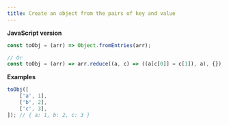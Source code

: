 ```yaml
---
title: Create an object from the pairs of key and value
---
```


**JavaScript version**

```js
const toObj = (arr) => Object.fromEntries(arr);

// Or
const toObj = (arr) => arr.reduce((a, c) => ((a[c[0]] = c[1]), a), {});
```

**Examples**

```js
toObj([
    ['a', 1],
    ['b', 2],
    ['c', 3],
]); // { a: 1, b: 2, c: 3 }
```
